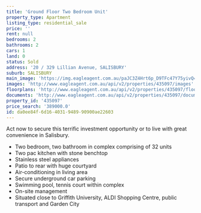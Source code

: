 ```yaml
---
title: 'Ground Floor Two Bedroom Unit'
property_type: Apartment
listing_type: residential_sale
price: ''
rent: null
bedrooms: 2
bathrooms: 2
cars: 1
land: 0
status: Sold
address: '20 / 329 Lillian Avenue, SALISBURY'
suburb: SALISBURY
main_image: 'https://img.eagleagent.com.au/paJC3Z4Hrt6p_D9TFc47Y75yivQ=/1280x854/smart/https://s3-us-west-2.amazonaws.com/eagleagent-orig/images/6820472/110756691-image-M.jpg'
images: 'http://www.eagleagent.com.au/api/v2/properties/435097/images'
floorplans: 'http://www.eagleagent.com.au/api/v2/properties/435097/floorplans'
documents: 'http://www.eagleagent.com.au/api/v2/properties/435097/documents'
property_id: '435097'
price_search: '389000.0'
id: da0ee84f-6d16-4031-9489-90900ae22603
---
```

Act now to secure this terrific investment opportunity or to live with great convenience in Salisbury.

* Two bedroom, two bathroom in complex comprising of 32 units
* Two pac kitchen with stone benchtop
* Stainless steel appliances
* Patio to rear with huge courtyard
* Air-conditioning in living area
* Secure underground car parking
* Swimming pool, tennis court within complex
* On-site management
* Situated close to Griffith University, ALDI Shopping Centre, public transport and Garden City